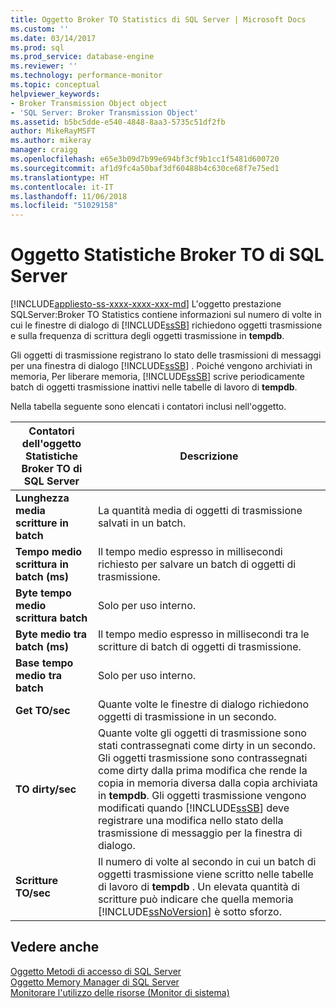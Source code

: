 ```yaml
---
title: Oggetto Broker TO Statistics di SQL Server | Microsoft Docs
ms.custom: ''
ms.date: 03/14/2017
ms.prod: sql
ms.prod_service: database-engine
ms.reviewer: ''
ms.technology: performance-monitor
ms.topic: conceptual
helpviewer_keywords:
- Broker Transmission Object object
- 'SQL Server: Broker Transmission Object'
ms.assetid: b5bc5dde-e540-4848-8aa3-5735c51df2fb
author: MikeRayMSFT
ms.author: mikeray
manager: craigg
ms.openlocfilehash: e65e3b09d7b99e694bf3cf9b1cc1f5481d600720
ms.sourcegitcommit: af1d9fc4a50baf3df60488b4c630ce68f7e75ed1
ms.translationtype: HT
ms.contentlocale: it-IT
ms.lasthandoff: 11/06/2018
ms.locfileid: "51029158"
---
```

# <a name="sql-server-broker-to-statistics-object"></a>Oggetto Statistiche Broker TO di SQL Server
[!INCLUDE[appliesto-ss-xxxx-xxxx-xxx-md](../../includes/appliesto-ss-xxxx-xxxx-xxx-md.md)]
  L'oggetto prestazione SQLServer:Broker TO Statistics contiene informazioni sul numero di volte in cui le finestre di dialogo di [!INCLUDE[ssSB](../../includes/sssb-md.md)] richiedono oggetti trasmissione e sulla frequenza di scrittura degli oggetti trasmissione in **tempdb**.  
  
 Gli oggetti di trasmissione registrano lo stato delle trasmissioni di messaggi per una finestra di dialogo [!INCLUDE[ssSB](../../includes/sssb-md.md)] . Poiché vengono archiviati in memoria, Per liberare memoria, [!INCLUDE[ssSB](../../includes/sssb-md.md)] scrive periodicamente batch di oggetti trasmissione inattivi nelle tabelle di lavoro di **tempdb**.  
  
 Nella tabella seguente sono elencati i contatori inclusi nell'oggetto.  
  
|Contatori dell'oggetto Statistiche Broker TO di SQL Server|Descrizione|  
|----------------------------------------------|-----------------|  
|**Lunghezza media scritture in batch**|La quantità media di oggetti di trasmissione salvati in un batch.|  
|**Tempo medio scrittura in batch (ms)**|Il tempo medio espresso in millisecondi richiesto per salvare un batch di oggetti di trasmissione.|  
|**Byte tempo medio scrittura batch**|Solo per uso interno.|
|**Byte medio tra batch (ms)**|Il tempo medio espresso in millisecondi tra le scritture di batch di oggetti di trasmissione.|  
|**Base tempo medio tra batch**|Solo per uso interno.| 
|**Get TO/sec**|Quante volte le finestre di dialogo richiedono oggetti di trasmissione in un secondo.|  
|**TO dirty/sec**|Quante volte gli oggetti di trasmissione sono stati contrassegnati come dirty in un secondo. Gli oggetti trasmissione sono contrassegnati come dirty dalla prima modifica che rende la copia in memoria diversa dalla copia archiviata in **tempdb**. Gli oggetti trasmissione vengono modificati quando [!INCLUDE[ssSB](../../includes/sssb-md.md)] deve registrare una modifica nello stato della trasmissione di messaggio per la finestra di dialogo.|  
|**Scritture TO/sec**|Il numero di volte al secondo in cui un batch di oggetti trasmissione viene scritto nelle tabelle di lavoro di **tempdb** . Un elevata quantità di scritture può indicare che quella memoria [!INCLUDE[ssNoVersion](../../includes/ssnoversion-md.md)] è sotto sforzo.|  
  
## <a name="see-also"></a>Vedere anche  
 [Oggetto Metodi di accesso di SQL Server](../../relational-databases/performance-monitor/sql-server-access-methods-object.md)   
 [Oggetto Memory Manager di SQL Server](../../relational-databases/performance-monitor/sql-server-memory-manager-object.md)   
 [Monitorare l'utilizzo delle risorse &#40;Monitor di sistema&#41;](../../relational-databases/performance-monitor/monitor-resource-usage-system-monitor.md)  
  
  
